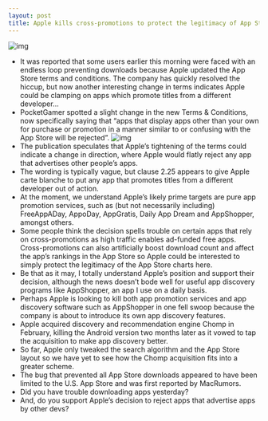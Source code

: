 ```yaml
---
layout: post
title: Apple kills cross-promotions to protect the legitimacy of App Store charts?
---
```

![img](http://media.idownloadblog.com/wp-content/uploads/2012/10/App-Store-Terms-and-Conditions-changed-prompt.jpg)
* It was reported that some users earlier this morning were faced with an endless loop preventing downloads because Apple updated the App Store terms and conditions. The company has quickly resolved the hiccup, but now another interesting change in terms indicates Apple could be clamping on apps which promote titles from a different developer…
* PocketGamer spotted a slight change in the new Terms & Conditions, now specifically saying that “apps that display apps other than your own for purchase or promotion in a manner similar to or confusing with the App Store will be rejected”.
![img](http://media.idownloadblog.com/wp-content/uploads/2012/10/App-Store-new-terms-20121001.jpg)
* The publication speculates that Apple’s tightening of the terms could indicate a change in direction, where Apple would flatly reject any app that advertises other people’s apps.
* The wording is typically vague, but clause 2.25 appears to give Apple carte blanche to put any app that promotes titles from a different developer out of action.
* At the moment, we understand Apple’s likely prime targets are pure app promotion services, such as (but not necessarily including) FreeAppADay, AppoDay, AppGratis, Daily App Dream and AppShopper, amongst others.
* Some people think the decision spells trouble on certain apps that rely on cross-promotions as high traffic enables ad-funded free apps. Cross-promotions can also artificially boost download count and affect the app’s rankings in the App Store so Apple could be interested to simply protect the legitimacy of the App Store charts here.
* Be that as it may, I totally understand Apple’s position and support their decision, although the news doesn’t bode well for useful app discovery programs like AppShopper, an app I use on a daily basis.
* Perhaps Apple is looking to kill both app promotion services and app discovery software such as AppShopper in one fell swoop because the company is about to introduce its own app discovery features.
* Apple acquired discovery and recommendation engine Chomp in February, killing the Android version two months later as it vowed to tap the acquisition to make app discovery better.
* So far, Apple only tweaked the search algorithm and the App Store layout so we have yet to see how the Chomp acquisition fits into a greater scheme.
* The bug that prevented all App Store downloads appeared to have been limited to the U.S. App Store and was first reported by MacRumors.
* Did you have trouble downloading apps yesterday?
* And, do you support Apple’s decision to reject apps that advertise apps by other devs?

